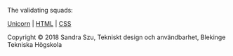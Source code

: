 The validating squads:

[Unicorn][1] | [HTML][2] | [CSS][3]

[1]: http://validator.w3.org/unicorn/check?ucn_uri=referer&amp;ucn_task=conformance "Unicorn"
[2]: http://validator.w3.org/check/referer                                          "HTML"
[3]: http://jigsaw.w3.org/css-validator/check/referer                               "CSS"


Copyright &copy; 2018 Sandra Szu, Tekniskt design och användbarhet, Blekinge Tekniska Högskola
